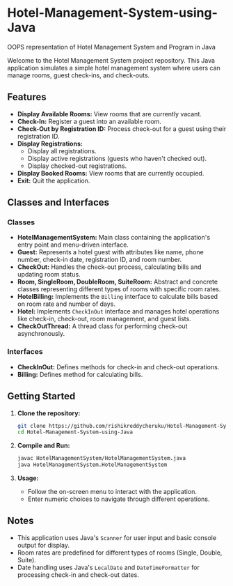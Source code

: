 # Hotel-Management-System-using-Java
OOPS representation of Hotel Management System and Program in Java

Welcome to the Hotel Management System project repository. This Java application simulates a simple hotel management system where users can manage rooms, guest check-ins, and check-outs.

## Features

- **Display Available Rooms:** View rooms that are currently vacant.
- **Check-In:** Register a guest into an available room.
- **Check-Out by Registration ID:** Process check-out for a guest using their registration ID.
- **Display Registrations:**
  - Display all registrations.
  - Display active registrations (guests who haven't checked out).
  - Display checked-out registrations.
- **Display Booked Rooms:** View rooms that are currently occupied.
- **Exit:** Quit the application.

## Classes and Interfaces

### Classes
- **HotelManagementSystem:** Main class containing the application's entry point and menu-driven interface.
- **Guest:** Represents a hotel guest with attributes like name, phone number, check-in date, registration ID, and room number.
- **CheckOut:** Handles the check-out process, calculating bills and updating room status.
- **Room, SingleRoom, DoubleRoom, SuiteRoom:** Abstract and concrete classes representing different types of rooms with specific room rates.
- **HotelBilling:** Implements the `Billing` interface to calculate bills based on room rate and number of days.
- **Hotel:** Implements `CheckInOut` interface and manages hotel operations like check-in, check-out, room management, and guest lists.
- **CheckOutThread:** A thread class for performing check-out asynchronously.

### Interfaces
- **CheckInOut:** Defines methods for check-in and check-out operations.
- **Billing:** Defines method for calculating bills.

## Getting Started

1. **Clone the repository:**
   ```bash
   git clone https://github.com/rishikreddycheruku/Hotel-Management-System-using-Java.git
   cd Hotel-Management-System-using-Java
   ```

2. **Compile and Run:**
   ```bash
   javac HotelManagementSystem/HotelManagementSystem.java
   java HotelManagementSystem.HotelManagementSystem
   ```

3. **Usage:**
   - Follow the on-screen menu to interact with the application.
   - Enter numeric choices to navigate through different operations.

## Notes

- This application uses Java's `Scanner` for user input and basic console output for display.
- Room rates are predefined for different types of rooms (Single, Double, Suite).
- Date handling uses Java's `LocalDate` and `DateTimeFormatter` for processing check-in and check-out dates.
